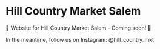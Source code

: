 # Hill Country Market Salem

🚧 Website for Hill Country Market Salem - Coming soon! 🚧

In the meantime, follow us on Instagram: @hill_country_mkt
